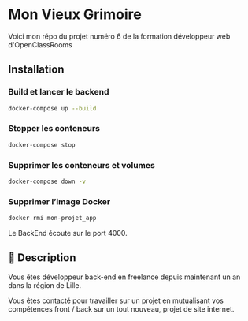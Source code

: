 # Mon Vieux Grimoire

Voici mon répo du projet numéro 6 de la formation développeur web d'OpenClassRooms

## Installation


### Build et lancer le backend
```bash
docker-compose up --build
```


### Stopper les conteneurs
```bash
docker-compose stop
```


### Supprimer les conteneurs et volumes
```bash
docker-compose down -v
```


### Supprimer l’image Docker
```bash
docker rmi mon-projet_app
```


Le BackEnd écoute sur le port 4000.




## 📝 Description
Vous êtes développeur back-end en freelance depuis maintenant un an dans la région de Lille.

Vous êtes contacté pour travailler sur un projet en mutualisant vos compétences front / back sur un tout nouveau,
projet de site internet.


